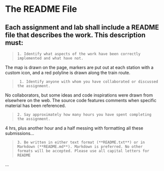 # The README File

## Each assignment and lab shall include a README file that describes the work. This description must:

> ```1. Identify what aspects of the work have been correctly implemented and what have not.```

The map is drawn on the page, markers are put out at each station with a custom icon, and a red polyline is drawn along the train route. 
   
> ``` 1. Identify anyone with whom you have collaborated or discussed the assignment.```

No collaborators, but some ideas and code inspirations were drawn from elsewhere on the web. The source code features comments when specific material has been referenced.

> ```2. Say approximately how many hours you have spent completing the assignment.```

4 hrs, plus another hour and a half messing with formatting all these submissions...

> ```3. Be written in either text format (**README.txt**) or in Markdown (**README.md**). Markdown is preferred. No other formats will be accepted. Please use all capital letters for README```

... 
